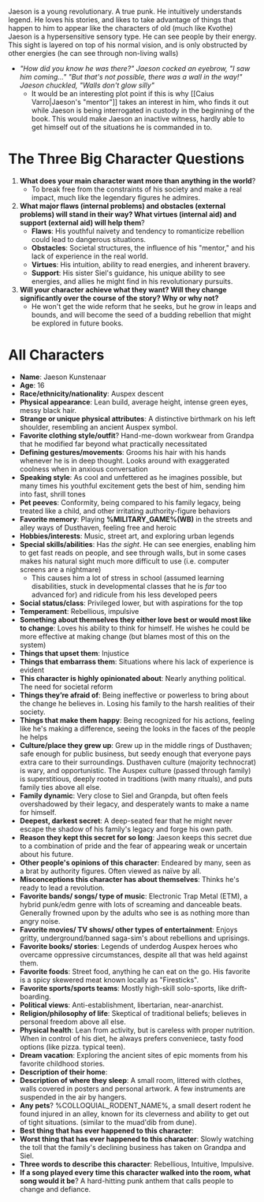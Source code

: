 Jaeson is a young revolutionary. A true punk. He intuitively understands legend. He loves his stories, and likes to take advantage of things that happen to him to appear like the characters of old (much like Kvothe)
Jaeson is a hypersensitive sensory type. He can see people by their energy. This sight is layered on top of his normal vision, and is only obstructed by other energies (he can see through non-living walls) 
- *"How did you know he was there?" Jaeson cocked an eyebrow, "I saw him coming..." "But that's not possible, there was a wall in the way!" Jaeson chuckled, "Walls don't glow silly"*
	- It would be an interesting plot point if this is why [[Caius Varro|Jaeson's "mentor"]] takes an interest in him, who finds it out while Jaeson is being interrogated in custody in the beginning of the book. This would make Jaeson an inactive witness, hardly able to get himself out of the situations he is commanded in to.
# The Three Big Character Questions
1. **What does your main character want more than anything in the world**?
	- To break free from the constraints of his society and make a real impact, much like the legendary figures he admires.
2. **What major flaws (internal problems) and obstacles (external problems) will stand in their way? What virtues (internal aid) and support (external aid) will help them**?
	- **Flaws**: His youthful naivety and tendency to romanticize rebellion could lead to dangerous situations.
	- **Obstacles**: Societal structures, the influence of his "mentor," and his lack of experience in the real world.
	- **Virtues**: His intuition, ability to read energies, and inherent bravery.
	- **Support**: His sister Siel's guidance, his unique ability to see energies, and allies he might find in his revolutionary pursuits.
4. **Will your character achieve what they want? Will they change significantly over the course of the story? Why or why not?**
	- He won't get the wide reform that he seeks, but he grow in leaps and bounds, and will become the seed of a budding rebellion that might be explored in future books.

# All Characters
- **Name**: Jaeson Kunstenaar
- **Age**: 16
- **Race/ethnicity/nationality**: Auspex descent
- **Physical appearance**: Lean build, average height, intense green eyes, messy black hair.
- **Strange or unique physical attributes**: A distinctive birthmark on his left shoulder, resembling an ancient Auspex symbol.
- **Favorite clothing style/outfit**? Hand-me-down workwear from Grandpa that he modified far beyond what practically necessitated
- **Defining gestures/movements**: Grooms his hair with his hands whenever he is in deep thought. Looks around with exaggerated coolness when in anxious conversation
- **Speaking style**: As cool and unfettered as he imagines possible, but many times his youthful excitement gets the best of him, sending him into fast, shrill tones
- **Pet peeves**: Conformity, being compared to his family legacy, being treated like a child, and other irritating authority-figure behaviors
- **Favorite memory**: Playing **%MILITARY_GAME%(WB)** in the streets and alley ways of Dusthaven, feeling free and heroic
- **Hobbies/interests**: Music, street art, and exploring urban legends
- **Special skills/abilities**: Has *the sight*. He can see energies, enabling him to get fast reads on people, and see through walls, but in some cases makes his natural sight much more difficult to use (i.e. computer screens are a nightmare)
	- This causes him a lot of stress in school (assumed learning disabilities, stuck in developmental classes that he is *far* too advanced for) and ridicule from his less developed peers
- **Social status/class**: Privileged lower, but with aspirations for the top
- **Temperament**: Rebellious, impulsive
- **Something about themselves they either love best or would most like to change**: Loves his ability to think for himself. He wishes he could be more effective at making change (but blames most of this on the system)
- **Things that upset them**: Injustice
- **Things that embarrass them**: Situations where his lack of experience is evident
- **This character is highly opinionated about**: Nearly anything political. The need for societal reform
- **Things they’re afraid of**: Being ineffective or powerless to bring about the change he believes in. Losing his family to the harsh realities of their society.
- **Things that make them happy**: Being recognized for his actions, feeling like he's making a difference, seeing the looks in the faces of the people he helps
- **Culture/place they grew up**: Grew up in the middle rings of Dusthaven; safe enough for public business, but seedy enough that everyone pays extra care to their surroundings. Dusthaven culture (majority technocrat) is wary, and opportunistic. The Auspex culture (passed through family) is superstitious, deeply rooted in traditions (with many rituals), and puts family ties above all else.
- **Family dynamic**: Very close to Siel and Granpda, but often feels overshadowed by their legacy, and desperately wants to make a name for himself.
- **Deepest, darkest secret**: A deep-seated fear that he might never escape the shadow of his family's legacy and forge his own path.
- **Reason they kept this secret for so long**: Jaeson keeps this secret due to a combination of pride and the fear of appearing weak or uncertain about his future.
- **Other people's opinions of this character**: Endeared by many, seen as a brat by authority figures. Often viewed as naϊve by all.
- **Misconceptions this character has about themselves**: Thinks he's ready to lead a revolution.
- **Favorite bands/ songs/ type of music**: Electronic Trap Metal (ETM), a hybrid punk/edm genre with lots of screaming and danceable beats. Generally frowned upon by the adults who see is as nothing more than angry noise.
- **Favorite movies/ TV shows/ other types of entertainment**: Enjoys gritty, underground/banned saga-sim's about rebellions and uprisings.
- **Favorite books/ stories**: Legends of underdog Auspex heroes who overcame oppressive circumstances, despite all that was held against them.
- **Favorite foods**: Street food, anything he can eat on the go. His favorite is a spicy skewered meat known locally as "Firesticks".
- **Favorite sports/sports teams**: Mostly high-skill solo-sports, like drift-boarding.
- **Political views**: Anti-establishment, libertarian, near-anarchist.
- **Religion/philosophy of life**: Skeptical of traditional beliefs; believes in personal freedom above all else.
- **Physical health**: Lean from activity, but is careless with proper nutrition. When in control of his diet, he always prefers conveniece, tasty food options (like pizza. typical teen).
- **Dream vacation**: Exploring the ancient sites of epic moments from his favorite childhood stories.
- **Description of their home**: 
- **Description of where they sleep**: A small room, littered with clothes, walls covered in posters and personal artwork. A few instruments are suspended in the air by hangers.
- **Any pets**? %COLLOQUIAL_RODENT_NAME%, a small desert rodent he found injured in an alley, known for its cleverness and ability to get out of tight situations. (similar to the muad'dib from dune).
- **Best thing that has ever happened to this character**: 
- **Worst thing that has ever happened to this character**: Slowly watching the toll that the family's declining business has taken on Grandpa and Siel.
- **Three words to describe this character**: Rebellious, Intuitive, Impulsive.
- **If a song played every time this character walked into the room, what song would it be**? A hard-hitting punk anthem that calls people to change and defiance.